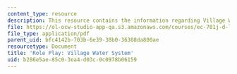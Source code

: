 ```yaml
---
content_type: resource
description: This resource contains the information regarding Village Water System.
file: https://ol-ocw-studio-app-qa.s3.amazonaws.com/courses/ec-701j-d-lab-i-development-fall-2009/b286e5ae85c03ea4d03c0c0978b06159_MITEC_701JF09_act34water_rp.pdf
file_type: application/pdf
parent_uid: bfc4142b-703b-6e39-38b0-36308da800ae
resourcetype: Document
title: 'Role Play: Village Water System'
uid: b286e5ae-85c0-3ea4-d03c-0c0978b06159
---
```

